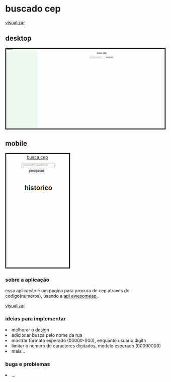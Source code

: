 # buscado cep

<a href="https://vilmar-moreira-souza.github.io/buscador-cep/" target="blank">visualizar</a>


<h2>desktop</h2>
<img style=border:solid src="./imagens/Captura0.png" width="" alt="print da tela">

<h2>mobile</h2>
<img  style=border:solid src="./imagens/Captura1.png" width="200" alt="print da tela">
<br>

<h3>sobre a aplicação</h3>
<p>essa aplicação é um pagina para procura de cep atraves do codigo(numeros), usando a  <a href="https://docs.awesomeapi.com.br/api-cep">api awesomeap </a> .</p>
 <a href="https://vilmar-moreira-souza.github.io/buscador-cep/" target="blank">visualizar </a>
 

<h3>ideias para implementar</h3>
 <li>melhorar o design</li>
<li> adicionar busca pelo nome da rua</li>
<li>mostrar formato esperado (00000-000), enquanto usuario digita </li>
<li>limitar o numero de caracteres digitados, modelo esperado (00000000)</li>
<li> mais...</li>

<h3>bugs e problemas</h3>
<li>...</li>